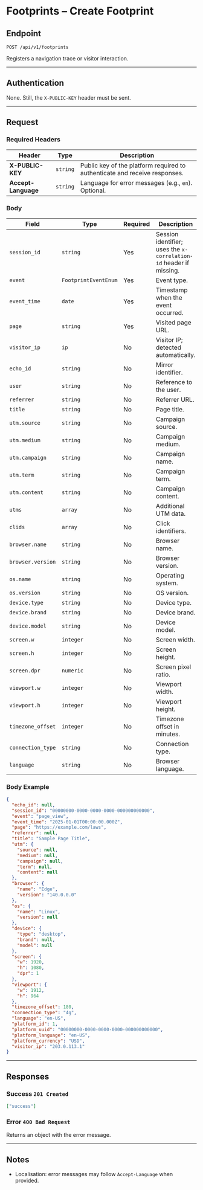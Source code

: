 # Footprints – Create Footprint

## Endpoint

`POST /api/v1/footprints`

Registers a navigation trace or visitor interaction.

---

## Authentication

None. Still, the `X-PUBLIC-KEY` header must be sent.

---

## Request

### Required Headers

| Header | Type | Description |
| ------- | ---- | ----------- |
| **X-PUBLIC-KEY** | `string` | Public key of the platform required to authenticate and receive responses. |
| **Accept-Language** | `string` | Language for error messages (e.g., `en`). Optional. |

### Body

| Field | Type | Required | Description |
| ----- | ---- | -------- | ----------- |
| `session_id` | `string` | Yes | Session identifier; uses the `x-correlation-id` header if missing. |
| `event` | `FootprintEventEnum` | Yes | Event type. |
| `event_time` | `date` | Yes | Timestamp when the event occurred. |
| `page` | `string` | Yes | Visited page URL. |
| `visitor_ip` | `ip` | No | Visitor IP; detected automatically. |
| `echo_id` | `string` | No | Mirror identifier. |
| `user` | `string` | No | Reference to the user. |
| `referrer` | `string` | No | Referrer URL. |
| `title` | `string` | No | Page title. |
| `utm.source` | `string` | No | Campaign source. |
| `utm.medium` | `string` | No | Campaign medium. |
| `utm.campaign` | `string` | No | Campaign name. |
| `utm.term` | `string` | No | Campaign term. |
| `utm.content` | `string` | No | Campaign content. |
| `utms` | `array` | No | Additional UTM data. |
| `clids` | `array` | No | Click identifiers. |
| `browser.name` | `string` | No | Browser name. |
| `browser.version` | `string` | No | Browser version. |
| `os.name` | `string` | No | Operating system. |
| `os.version` | `string` | No | OS version. |
| `device.type` | `string` | No | Device type. |
| `device.brand` | `string` | No | Device brand. |
| `device.model` | `string` | No | Device model. |
| `screen.w` | `integer` | No | Screen width. |
| `screen.h` | `integer` | No | Screen height. |
| `screen.dpr` | `numeric` | No | Screen pixel ratio. |
| `viewport.w` | `integer` | No | Viewport width. |
| `viewport.h` | `integer` | No | Viewport height. |
| `timezone_offset` | `integer` | No | Timezone offset in minutes. |
| `connection_type` | `string` | No | Connection type. |
| `language` | `string` | No | Browser language. |

### Body Example

```json
{
  "echo_id": null,
  "session_id": "00000000-0000-0000-0000-000000000000",
  "event": "page_view",
  "event_time": "2025-01-01T00:00:00.000Z",
  "page": "https://example.com/laws",
  "referrer": null,
  "title": "Sample Page Title",
  "utm": {
    "source": null,
    "medium": null,
    "campaign": null,
    "term": null,
    "content": null
  },
  "browser": {
    "name": "Edge",
    "version": "140.0.0.0"
  },
  "os": {
    "name": "Linux",
    "version": null
  },
  "device": {
    "type": "desktop",
    "brand": null,
    "model": null
  },
  "screen": {
    "w": 1920,
    "h": 1080,
    "dpr": 1
  },
  "viewport": {
    "w": 1912,
    "h": 964
  },
  "timezone_offset": 180,
  "connection_type": "4g",
  "language": "en-US",
  "platform_id": 1,
  "platform_uuid": "00000000-0000-0000-0000-000000000000",
  "platform_language": "en-US",
  "platform_currency": "USD",
  "visitor_ip": "203.0.113.1"
}
```

---

## Responses

### Success `201 Created`

```json
["success"]
```

### Error `400 Bad Request`

Returns an object with the error message.

---

## Notes

* Localisation: error messages may follow `Accept-Language` when provided.
